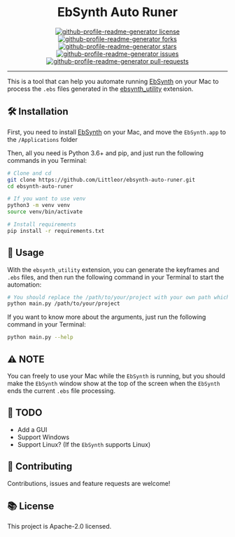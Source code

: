 <h1 align="center">
  EbSynth Auto Runer
</h1>
<p align="center">
<a href="https://github.com/Littleor/ebsynth-auto-runer/blob/master/LICENSE" target="blank">
<img src="https://img.shields.io/github/license/Littleor/ebsynth-auto-runer?style=flat-square" alt="github-profile-readme-generator license" />
</a>
<a href="https://github.com/Littleor/ebsynth-auto-runer/fork" target="blank">
<img src="https://img.shields.io/github/forks/Littleor/ebsynth-auto-runer?style=flat-square" alt="github-profile-readme-generator forks"/>
</a>
<a href="https://github.com/Littleor/ebsynth-auto-runer/stargazers" target="blank">
<img src="https://img.shields.io/github/stars/Littleor/ebsynth-auto-runer?style=flat-square" alt="github-profile-readme-generator stars"/>
</a>
<a href="https://github.com/Littleor/ebsynth-auto-runer/issues" target="blank">
<img src="https://img.shields.io/github/issues/Littleor/ebsynth-auto-runer?style=flat-square" alt="github-profile-readme-generator issues"/>
</a>
<a href="https://github.com/Littleor/ebsynth-auto-runer/pulls" target="blank">
<img src="https://img.shields.io/github/issues-pr/Littleor/ebsynth-auto-runer?style=flat-square" alt="github-profile-readme-generator pull-requests"/>
</a>
</p>

---

This is a tool that can help you automate running [EbSynth](https://ebsynth.com/) on your Mac to process the `.ebs`
files generated in the [ebsynth_utility](https://github.com/s9roll7/ebsynth_utility) extension.

## 🛠️ Installation

First, you need to install [EbSynth](https://ebsynth.com/) on your Mac, and move the `EbSynth.app` to
the `/Applications`
folder

Then, all you need is Python 3.6+ and pip, and just run the following commands in you Terminal:

```bash
# Clone and cd
git clone https://github.com/Littleor/ebsynth-auto-runer.git
cd ebsynth-auto-runer

# If you want to use venv
python3 -m venv venv
source venv/bin/activate

# Install requirements
pip install -r requirements.txt
```

## 🚀 Usage

With the `ebsynth_utility` extension, you can generate the keyframes and `.ebs` files, and then run the following
command in your Terminal to start the automation:

```bash
# You should replace the /path/to/your/project with your own path which is also the `ebsynth_utility` project path
python main.py /path/to/your/project
```

If you want to know more about the arguments, just run the following command in your Terminal:

```bash
python main.py --help
```

## ⚠️ NOTE

You can freely to use your Mac while the `EbSynth` is running, but you should make the `EbSynth` window show at the top
of the screen when the `EbSynth` ends the current `.ebs` file processing.

## 📝 TODO

* Add a GUI
* Support Windows
* Support Linux? (If the `EbSynth` supports Linux)

## 🤝 Contributing

Contributions, issues and feature requests are welcome!

## 📚 License

This project is Apache-2.0 licensed.






